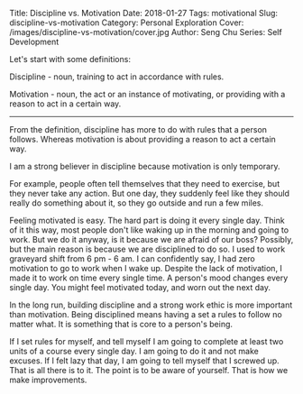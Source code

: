 Title: Discipline vs. Motivation
Date: 2018-01-27
Tags: motivational
Slug: discipline-vs-motivation
Category: Personal Exploration
Cover: /images/discipline-vs-motivation/cover.jpg
Author: Seng Chu
Series: Self Development

Let's start with some definitions:

Discipline - noun, training to act in accordance with rules.

Motivation - noun, the act or an instance of motivating, or providing with a reason to act in a certain way.

---

From the definition,  discipline has more to do with rules that a person follows.
Whereas motivation is about providing a reason to act a certain way. 

I am a strong believer in discipline because motivation is only temporary.

For example, people often tell themselves that they need to exercise, but they never take any action. But one day, they suddenly feel like they should really do something about it, so they go outside and run a few miles.

Feeling motivated is easy. The hard part is doing it every single day. Think of it this way, most people don't like waking up in the morning and going to work.
But we do it anyway, is it because we are afraid of our boss? Possibly, but the main reason is because we are disciplined to do so. I used to work graveyard shift from 6 pm - 6 am. I can confidently say, I had zero motivation to go to work when I wake up.
Despite the lack of motivation, I made it to work on time every single time. A person's mood changes every single day. You might feel motivated today, and worn out the next day.

In the long run, building discipline and a strong work ethic is more important than motivation. Being disciplined means having a set a rules to follow no matter what. 
It is something that is core to a person's being.

If I set rules for myself, and tell myself I am going to complete at least two units of a course every single day. 
I am going to do it and not make excuses. If I felt lazy that day, I am going to tell myself that I screwed up. That is all there is to it. 
The point is to be aware of yourself. That is how we make improvements.


